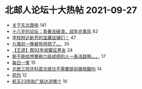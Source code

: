 # 北邮人论坛十大热帖 2021-09-27

- [关于东北限电](https://bbs.byr.cn/article/Picture/3299966) 141
- [十八岁的论坛：青春且破浪，成年亦乘风](https://bbs.byr.cn/article/Talking/6302455) 82
- [学校附近新开的宝藏店铺们！](https://bbs.byr.cn/article/Food/515707) 47
- [九推前一晚被导师鸽了。。](https://bbs.byr.cn/article/AimGraduate/1211550) 35
- [【王道】帮92年闺蜜征男友](https://bbs.byr.cn/article/Friends/2003870) 24
- [能不能给想要刷六级成绩的人一条活路啊。。。](https://bbs.byr.cn/article/EnglishBar/75176) 17
- [每日一笑](https://bbs.byr.cn/article/Joke/730100) 15
- [北医三院牙科首次就诊不需要提前做核酸吗](https://bbs.byr.cn/article/Health/226453) 14
- [抓包](https://bbs.byr.cn/article/Paper/45360) 12
- [航天23所和广联达选哪个](https://bbs.byr.cn/article/Job/2141994) 10


